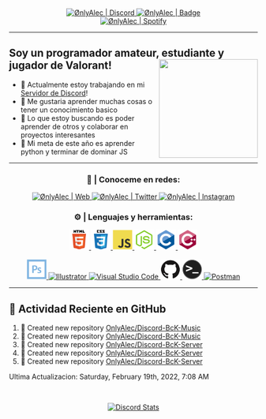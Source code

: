 <p align="center">
    <a href= https://github.com/OnlyAlec>
        <img alt="" src="https://readme-typing-svg.herokuapp.com?font=Monoton&color=1DF7DB&size=70&center=true&vCenter=true&width=500&height=100&lines=%5BOnlyAlec%5D">
    </a> <br/>
    <a href= https://discord.com/invite/uWzpuaEnvb>
        <img alt="ØnlyAlec | Discord" src="https://img.shields.io/discord/821845551921233920?color=blueviolet&label=Server&logo=Discord&style=for-the-badge">
    </a>
    <a href= #>
       <img alt="ØnlyAlec | Badge" src="https://img.shields.io/tokei/lines/github/OnlyAlec/Discord-BcK-Server?color=orange&label=%E2%9A%A1%20Total%20Lines&style=for-the-badge">
    </a>
	<br/>
	<a href= https://open.spotify.com/user/12133135781>
		<img alt="ØnlyAlec | Spotify" src="https://readme-spotify-hg24563xw-onlyalec.vercel.app/api/spotify">
	</a>
</p>
		
---

## Soy un programador amateur, estudiante y jugador de Valorant! <img width="200px" height="200px" src="https://images-ext-2.discordapp.net/external/xLqU959dX7Vj4R5J336CV1JLgbJ5_49329SnvgqFHGY/%3Fv%3D1/https/cdn.discordapp.com/emojis/852989677376503868.gif" align=right>
- 💬 Actualmente estoy trabajando en mi [Servidor de Discord][Bot]! 
- 🎈 Me gustaria aprender muchas cosas o tener un conocimiento basico
- 💠 Lo que estoy buscando es poder aprender de otros y colaborar en proyectos interesantes
- 💖 Mi meta de este año es aprender python y terminar de dominar JS

---
	
<h3 align="center">👥 | Conoceme en redes: </h3>
<p align="center">
		<a href=https://thealexsview.pixieset.com>
			<img alt="ØnlyAlec | Web" width="60px" src="https://img.icons8.com/fluency/48/000000/web-design.png"/>
		</a>
		<a href=https://twitter.com/DerkerBec>
			<img alt="ØnlyAlec | Twitter" width="60px" src="https://img.icons8.com/fluency/48/000000/twitter-squared.png"/>
		</a>
		<a href=https://www.instagram.com/alexis.chacs>
			<img alt="ØnlyAlec | Instagram" width="60px" src="https://img.icons8.com/fluency/48/000000/instagram-new.png"/>
		</a>
</p>

<h3 align="center"> ⚙ | Lenguajes y herramientas: </h3>
<p align="center">
	<a href=https://www.w3.org/html/>
		<img alt="HTML5" width="40px" src="https://raw.githubusercontent.com/devicons/devicon/master/icons/html5/html5-original-wordmark.svg" />
	<a>
	<a href=https://www.w3schools.com/css>
		<img alt="CSS3" width="40px" src="https://raw.githubusercontent.com/devicons/devicon/master/icons/css3/css3-original-wordmark.svg" />
	<a>
	<a href=https://developer.mozilla.org/en-US/docs/Web/JavaScript>
		<img alt="JavaScript" width="40px" src="https://raw.githubusercontent.com/devicons/devicon/master/icons/javascript/javascript-original.svg" />
	<a>
	<a href=https://nodejs.org>
		<img alt="NodeJS" width="40px" src="https://raw.githubusercontent.com/devicons/devicon/00f02ef57fb7601fd1ddcc2fe6fe670fef3ae3e4/icons/nodejs/nodejs-plain.svg"/>
	<a>
	<a href=https://visualstudio.microsoft.com/es/vs/features/cplusplus/>
		<img alt="C" width="40px" src="https://raw.githubusercontent.com/devicons/devicon/master/icons/c/c-original.svg" />
		<img alt="c++" width="40px" src="https://raw.githubusercontent.com/devicons/devicon/master/icons/cplusplus/cplusplus-original.svg" />
	<a>	<br> <br>
	<a href=https://www.photoshop.com>
		<img alt="Photoshop" width="40px" src="https://raw.githubusercontent.com/devicons/devicon/master/icons/photoshop/photoshop-line.svg" />
	<a>
	<a href=https://www.adobe.com/mx/products/illustrator.html>
		<img alt="Illustrator" width="40px" src="https://www.vectorlogo.zone/logos/adobe_illustrator/adobe_illustrator-icon.svg" />
	<a>
	<a href=https://code.visualstudio.com>
		<img alt="Visual Studio Code" width="40px" src="https://cdn.worldvectorlogo.com/logos/visual-studio-code-1.svg" />
	<a>
	<a href=https://github.com>
		<img alt="GitHub" width="40px" src="https://raw.githubusercontent.com/devicons/devicon/00f02ef57fb7601fd1ddcc2fe6fe670fef3ae3e4/icons/github/github-original.svg" />
	<a>
	<a href=#>
		<img alt="Terminal" width="40px" src="https://raw.githubusercontent.com/github/explore/80688e429a7d4ef2fca1e82350fe8e3517d3494d/topics/terminal/terminal.png" />
	<a>
	<a href=https://www.postman.com>
		<img alt="Postman" width="40px" src="https://www.vectorlogo.zone/logos/getpostman/getpostman-icon.svg" />
	<a>
</p>

---

## 💎 Actividad Reciente en GitHub
<!--RECENT_ACTIVITY:start-->
1. 📔 Created new repository [OnlyAlec/Discord-BcK-Music](https://github.com/OnlyAlec/Discord-BcK-Music)
2. 📔 Created new repository [OnlyAlec/Discord-BcK-Music](https://github.com/OnlyAlec/Discord-BcK-Music)
3. 📔 Created new repository [OnlyAlec/Discord-BcK-Server](https://github.com/OnlyAlec/Discord-BcK-Server)
4. 📔 Created new repository [OnlyAlec/Discord-BcK-Server](https://github.com/OnlyAlec/Discord-BcK-Server)
5. 📔 Created new repository [OnlyAlec/Discord-BcK-Server](https://github.com/OnlyAlec/Discord-BcK-Server)
<!--RECENT_ACTIVITY:end-->

<!--RECENT_ACTIVITY:last_update-->
Ultima Actualizacion: Saturday, February 19th, 2022, 7:08 AM
<!--RECENT_ACTIVITY:last_update_end-->

<br/>
<p align="center">
	<a href=https://github.com/OnlyAlec>
		<img alt="Discord Stats" src="https://github-readme-stats.vercel.app/api/top-langs/?username=OnlyAlec&theme=tokyonight">
	</a>
</p>

[Bot]: https://github.com/OnlyAlec/Discord-BcK

<!-- ![Uptime Robot ratio (7 days)](https://img.shields.io/uptimerobot/ratio/m788264843-c4158ce1bcebf4d1fa85aab2?color=blue&label=Online&logo=Discord&style=for-the-badge) -->
